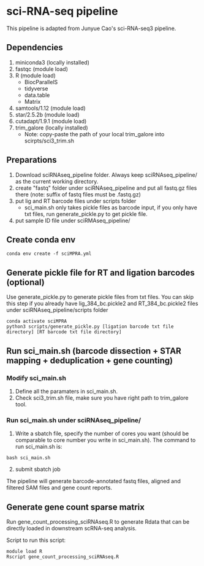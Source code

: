 # sci-RNA-seq pipeline
This pipeline is adapted from Junyue Cao's sci-RNA-seq3 pipeline. 
## Dependencies
1. miniconda3 (locally installed)
2. fastqc (module load)
3. R (module load)
    * BiocParallelS
    * tidyverse
    * data.table
    * Matrix
4. samtools/1.12 (module load)
5. star/2.5.2b (module load)
6. cutadapt/1.9.1 (module load)
7. trim_galore (locally installed)
    * Note: copy-paste the path of your local trim_galore into scirpts/sci3_trim.sh

## Preparations
1. Download sciRNAseq_pipeline folder. Always keep sciRNAseq_pipeline/ as the current working directory.
2. create "fastq" folder under sciRNAseq_pipeline and put all fastq.gz files there (note: suffix of fastq files must be .fastq.gz)
3. put lig and RT barcode files under scripts folder
    * sci_main.sh only takes pickle files as barcode input, if you only have txt files, run generate_pickle.py to get pickle file.
4. put sample ID file under sciRMAseq_pipeline/


## Create conda env
```
conda env create -f sciMPRA.yml
```



## Generate pickle file for RT and ligation barcodes (optional)

Use generate_pickle.py to generate pickle files from txt files. 
You can skip this step if you already have lig_384_bc.pickle2 and RT_384_bc.pickle2 files under sciRNAseq_pipeline/scripts folder

```
conda activate sciMPRA
python3 scripts/generate_pickle.py [ligation barcode txt file directory] [RT barcode txt file directory]
```

## Run sci_main.sh (barcode dissection + STAR mapping + deduplication + gene counting)

### Modify sci_main.sh 
1. Define all the paramaters in sci_main.sh. 
2. Check sci3_trim.sh file, make sure you have right path to trim_galore tool. 

### Run sci_main.sh under sciRNAseq_pipeline/
1. Write a sbatch file, specify the number of cores you want (should be comparable to core number you write in sci_main.sh). The command to run sci_main.sh is:
```
bash sci_main.sh
```
2. submit sbatch job

The pipeline will generate barcode-annotated fastq files, aligned and filtered SAM files and gene count reports. 

## Generate gene count sparse matrix
Run gene_count_processing_sciRNAseq.R to generate Rdata that can be directly loaded in downstream scRNA-seq analysis. 

Script to run this script:

```
module load R
Rscript gene_count_processing_sciRNAseq.R
```
